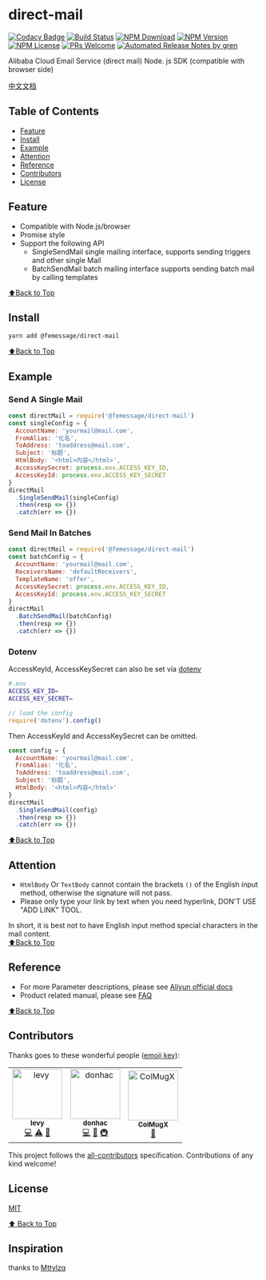 # direct-mail

[![Codacy Badge](https://api.codacy.com/project/badge/Grade/06b730099b254208b079ba23b348e030)](https://app.codacy.com/app/FEMessage/direct-mail?utm_source=github.com&utm_medium=referral&utm_content=FEMessage/direct-mail&utm_campaign=Badge_Grade_Settings)
[![Build Status](https://travis-ci.com/FEMessage/direct-mail.svg?branch=master)](https://travis-ci.com/FEMessage/direct-mail)
[![NPM Download](https://img.shields.io/npm/dm/@femessage/direct-mail.svg)](https://www.npmjs.com/package/@femessage/direct-mail)
[![NPM Version](https://img.shields.io/npm/v/@femessage/direct-mail.svg)](https://www.npmjs.com/package/@femessage/direct-mail)
[![NPM License](https://img.shields.io/npm/l/@femessage/direct-mail.svg)](https://github.com/FEMessage/direct-mail/blob/master/LICENSE)
[![PRs Welcome](https://img.shields.io/badge/PRs-welcome-brightgreen.svg)](https://github.com/FEMessage/direct-mail/pulls)
[![Automated Release Notes by gren](https://img.shields.io/badge/%F0%9F%A4%96-release%20notes-00B2EE.svg)](https://github-tools.github.io/github-release-notes/)

Alibaba Cloud Email Service (direct mail) Node. js SDK (compatible with browser side)

[中文文档](./README-zh.md)

## Table of Contents

- [Feature](#feature)
- [Install](#install)
- [Example](#example)
- [Attention](#attention)
- [Reference](#reference)
- [Contributors](#contributors)
- [License](#license)

## Feature

- Compatible with Node.js/browser
- Promise style
- Support the following API
  - SingleSendMail single mailing interface, supports sending triggers and other single Mail
  - BatchSendMail batch mailing interface supports sending batch mail by calling templates

[⬆Back to Top](#table-of-contents)

## Install

```sh
yarn add @femessage/direct-mail
```

[⬆Back to Top](#table-of-contents)

## Example

### Send A Single Mail

```javascript
const directMail = require('@femessage/direct-mail')
const singleConfig = {
  AccountName: 'yourmail@mail.com',
  FromAlias: '化名',
  ToAddress: 'toaddress@mail.com',
  Subject: '标题',
  HtmlBody: '<html>内容</html>',
  AccessKeySecret: process.env.ACCESS_KEY_ID,
  AccessKeyId: process.env.ACCESS_KEY_SECRET
}
directMail
  .SingleSendMail(singleConfig)
  .then(resp => {})
  .catch(err => {})
```

### Send Mail In Batches

```javascript
const directMail = require('@femessage/direct-mail')
const batchConfig = {
  AccountName: 'yourmail@mail.com',
  ReceiversName: 'defaultReceivers',
  TemplateName: 'offer',
  AccessKeySecret: process.env.ACCESS_KEY_ID,
  AccessKeyId: process.env.ACCESS_KEY_SECRET
}
directMail
  .BatchSendMail(batchConfig)
  .then(resp => {})
  .catch(err => {})
```

### Dotenv

AccessKeyId, AccessKeySecret can also be set via [dotenv](https://www.npmjs.com/package/dotenv)

```sh
#.env
ACCESS_KEY_ID=
ACCESS_KEY_SECRET=
```

```js
// load the config
require('dotenv').config()
```

Then AccessKeyId and AccessKeySecret can be omitted.

```javascript
const config = {
  AccountName: 'yourmail@mail.com',
  FromAlias: '化名',
  ToAddress: 'toaddress@mail.com',
  Subject: '标题',
  HtmlBody: '<html>内容</html>'
}
directMail
  .SingleSendMail(config)
  .then(resp => {})
  .catch(err => {})
```

[⬆Back to Top](#table-of-contents)

## Attention

- `HtmlBody` Or `TextBody` cannot contain the brackets `()` of the English input method, otherwise the signature will not pass.
- Please only type your link by text when you need hyperlink, DON'T USE "ADD LINK" TOOL.

In short, it is best not to have English input method special characters in the mail content.<br />[⬆Back to Top](#table-of-contents)

## Reference

- For more Parameter descriptions, please see [Aliyun official docs](https://help.aliyun.com/document_detail/29444.html?spm=a2c4g.11186623.6.597.22653016eJ4hhp)
- Product related manual, please see [FAQ](https://www.yuque.com/deepexi-serverless/onx52o/docs/faq.md)

[⬆Back to Top](#table-of-contents)

## Contributors

Thanks goes to these wonderful people ([emoji key](https://allcontributors.org/docs/en/emoji-key)):

<!-- ALL-CONTRIBUTORS-LIST:START - Do not remove or modify this section -->

<!-- prettier-ignore -->
<table>
  <tr>
    <td align="center"><a href="https://github.com/levy9527/blog"><img src="https://avatars3.githubusercontent.com/u/9384365?v=4" width="100px;" alt="levy"/><br /><sub><b>levy</b></sub></a><br /><a href="https://github.com/FEMessage/direct-mail/commits?author=levy9527" title="Code">💻</a> <a href="https://github.com/FEMessage/direct-mail/commits?author=levy9527" title="Tests">⚠️</a> <a href="https://github.com/FEMessage/direct-mail/commits?author=levy9527" title="Documentation">📖</a></td>
    <td align="center"><a href="https://github.com/donhac"><img src="https://avatars0.githubusercontent.com/u/9813324?v=4" width="100px;" alt="donhac"/><br /><sub><b>donhac</b></sub></a><br /><a href="https://github.com/FEMessage/direct-mail/commits?author=donhac" title="Code">💻</a> <a href="https://github.com/FEMessage/direct-mail/commits?author=donhac" title="Documentation">📖</a> <a href="#infra-donhac" title="Infrastructure (Hosting, Build-Tools, etc)">🚇</a></td>
    <td align="center"><a href="https://colmugx.github.io"><img src="https://avatars1.githubusercontent.com/u/21327913?v=4" width="100px;" alt="ColMugX"/><br /><sub><b>ColMugX</b></sub></a><br /><a href="https://github.com/FEMessage/direct-mail/commits?author=colmugx" title="Documentation">📖</a></td>
  </tr>
</table>

<!-- ALL-CONTRIBUTORS-LIST:END -->

This project follows the [all-contributors](https://github.com/all-contributors/all-contributors) specification. Contributions of any kind welcome!

## License

[MIT](./LICENSE)

[⬆ Back to Top](#table-of-contents)

## Inspiration

thanks to [Mttylzq](https://github.com/Mttylzq/ali-email)
